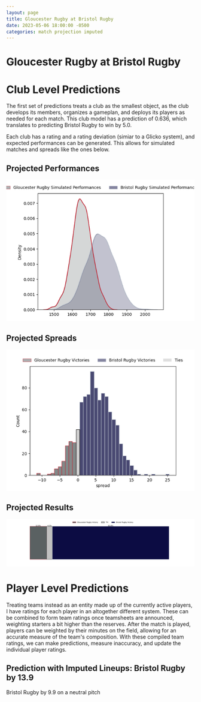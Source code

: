 ```yaml
---  
layout: page  
title: Gloucester Rugby at Bristol Rugby  
date: 2023-05-06 18:00:00 -0500  
categories: match projection imputed  
---
```

# Gloucester Rugby at Bristol Rugby

# Club Level Predictions


The first set of predictions treats a club as the smallest object, as the club develops its members, organizes a gameplan, and deploys its players as needed for each match. This club model has a prediction of 0.636, which translates to predicting Bristol Rugby to win by 5.0.

Each club has a rating and a rating deviation (simiar to a Glicko system), and expected performances can be generated. This allows for simulated matches and spreads like the ones below.
## Projected Performances


![Projected Performances](plots/performances_2023-05-06-BristolRugby-GloucesterRugby.png)
## Projected Spreads


![Projected Spreads](plots/spreads_2023-05-06-BristolRugby-GloucesterRugby.png)
## Projected Results


![Projected Results](plots/resultbar_2023-05-06-BristolRugby-GloucesterRugby.png)
# Player Level Predictions


Treating teams instead as an entity made up of the currently active players, I have ratings for each player in an altogether different system. These can be combined to form team ratings once teamsheets are announced, weighting starters a bit higher than the reserves. After the match is played, players can be weighted by their minutes on the field, allowing for an accurate measure of the team's composition. With these compiled team ratings, we can make predictions, measure inaccuracy, and update the individual player ratings.
## Prediction with Imputed Lineups: Bristol Rugby by 13.9


Bristol Rugby by 9.9 on a neutral pitch

